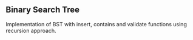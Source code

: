 ## Binary Search Tree

Implementation of BST with insert, contains and validate functions using recursion approach.
